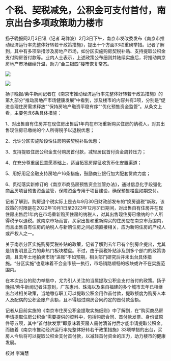 # 个税、契税减免，公积金可支付首付，南京出台多项政策助力楼市

扬子晚报网2月3日讯（记者
马祚波）2月3日下午，南京市发改委发布《南京市推动经济运行率先整体好转若干政策措施》，提出十个方面33项重磅举措。记者了解到，其中有多项举措涉及房地产市场，如分区实施购房契税补贴、支持提取公积金支付购房首付款等。业内人士表示，上述政策公布细则并陆续实施后，将推动南京房地产市场继续升温，助力“金三银四”楼市恢复常态。

![](https://inews.gtimg.com/newsapp_bt/0/15642027103/1000)

![](https://inews.gtimg.com/newsapp_bt/0/15642027117/1000)

扬子晚报/紫牛新闻记者在《南京市推动经济运行率先整体好转若干政策措施》的第九部分“推动房地产市场健康发展”中看到，涉及楼市的内容共有3项，分别是“促进合理住房需求释放”“保持房地产融资平稳有序”“优化预售资金监管”。从条文上看，主要包含6条具体措施：

1、对出售自有住房并在现住房出售后1年内在市场重新购买住房的纳税人，对其出售现住房已缴纳的个人所得税予以退税优惠；

2、允许分区实施阶段性住房购买契税补贴优惠；

3、支持提取住房公积金支付购房首付款，减轻居民首付资金周转压力；

4、在充分尊重居民意愿基础上，适当拓宽房屋征收货币化安置渠道；

5、用好用足金融支持房地产16条措施，鼓励商业银行加大配套贷款力度；

6、贯彻落实新修订的《南京市商品房预售资金监管办法》，通过信息化手段强化商品房项目预售资金监管，保障资金专用于项目建设，确保预售楼盘如期交付。

记者了解到，购房退个税实际上是去年9月30日财政部发布的“换房退税”新政，该政策的时限是在2022年10月1日至2023年12月31日期间，对出售自有住房并在现住房出售后1年内在市场重新购买住房的纳税人，对其出售现住房已缴纳的个人所得税予以退税。就南京市场而言，买家出售和重新购买的住房应在南京市范围内，而且出售自有住房的纳税人与新购住房之间必须直接相关，应为新购住房的产权人或产权人之一。

关于南京分区实施购房契税补贴的政策，记者了解到去年已有个别房企提出，尤其是销售明显乏力的非热门板块楼盘。不过，由于契税补贴涉及到多个部门的政策协调，且去年土地拍卖市场“进账”不如预期，相关部门研究后并未出台具体措施。“分区实施”也意味着不会全市统一执行，市场销路顺畅的板块或许不在实施范围内。

在本次出台的助力举措中，尤为引人关注的当属提取公积金支付首付的政策。扬子晚报/紫牛新闻记者注意到，广东惠州、珠海以及来自福建的多个城市去年已相继出台过相关政策，当地缴存职工可以提取公积金用作首付款，提取额度为购房人本人及配偶的公积金账户余额，且不得超过购房合同约定的首付款金额。

记者从目前实施的《南京市住房公积金提取实施细则》中了解到，在“购买商品房申请提取住房公积金”需要提供的资料中，包括购房合同、首付款发票、身份证原件等五项，其中“首付款发票”即意味着买房人需付清首付后才能申请提取公积金。而随着《南京市推动经济运行率先整体好转若干政策措施》33项举措的出台，买房人今后将可以提取公积金支付首付款，以减轻首付资金的压力，助力楼市的健康发展。

校对 李海慧


